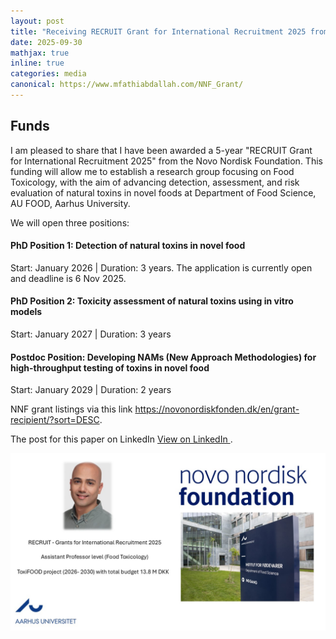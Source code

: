 ```yaml
---
layout: post
title: "Receiving RECRUIT Grant for International Recruitment 2025 from Novo Nordisk Foundation"
date: 2025-09-30
mathjax: true
inline: true
categories: media
canonical: https://www.mfathiabdallah.com/NNF_Grant/
---
```


<!-- Add canonical tag -->
<link rel="canonical" href="https://www.mfathiabdallah.com/NNF_Grant/">

<!-- Metadata -->
<meta name="Career" content="Receiving RECRUIT Grant for International Recruitment 2025 from Novo Nordisk Foundation">

<!-- Structured Data -->
<script type="application/ld+json">
{
  "@context": "http://schema.org",
  "@type": "Article",
  "headline": "Receiving RECRUIT Grant for International Recruitment 2025 from Novo Nordisk Foundation",
  "datePublished": "2025-09-30",
  "Lecture": "Receiving RECRUIT Grant for International Recruitment 2025 from Novo Nordisk Foundation",
  "mainEntityOfPage": {
    "@type": "WebPage",
    "@id": "https://www.mfathiabdallah.com/NNF_Grant/"
  }
}
</script>

<!-- Page Content -->
## Funds

<!-- Your content goes here -->
I am pleased to share that I have been awarded a 5-year "RECRUIT Grant for International Recruitment 2025" from the Novo Nordisk Foundation.
This funding will allow me to establish a research group focusing on Food Toxicology, with the aim of advancing detection, assessment, and risk evaluation of natural toxins in novel foods at Department of Food Science, AU FOOD, Aarhus University. 

We will open three positions:

#### PhD Position 1: Detection of natural toxins in novel food
 Start: January 2026 | Duration: 3 years. 
The application is currently open and deadline is 6 Nov 2025. 

#### PhD Position 2: Toxicity assessment of natural toxins using in vitro models
 Start: January 2027 | Duration: 3 years

#### Postdoc Position: Developing NAMs (New Approach Methodologies) for high-throughput testing of toxins in novel food
 Start: January 2029 | Duration: 2 years

NNF grant listings via this link  <a href="https://novonordiskfonden.dk/en/grant-recipient/?sort=DESC" target="_blank" rel="noopener">https://novonordiskfonden.dk/en/grant-recipient/?sort=DESC</a>.

The post for this paper on LinkedIn  <a href="https://www.linkedin.com/feed/update/urn:li:activity:7379184527962959872/" target="_blank" rel="noopener"> View on LinkedIn </a>.

<div id="myModal" class="modal">
  <span class="close" onclick="closeModal()">&times;</span>
  <img class="modal-content" id="img01">
</div>

<div class="image-container">
  <img class="Funds" src="/images/NNF_grant.jpg" alt="Funds" onclick="openModal(this.src)">
</div>

<!-- JavaScript for modal functionality -->
<script>
// Open the modal
function openModal(imgSrc) {
  var modal = document.getElementById("myModal");
  var modalImg = document.getElementById("img021");
  modal.style.display = "block";
  modalImg.src = imgSrc;
}

// Close the modal
function closeModal() {
  var modal = document.getElementById("myModal");
  modal.style.display = "none";
}
</script>

<style>
/* Style the modal */
.modal {
  display: none; /* Hidden by default */
  position: fixed; /* Stay in place */
  z-index: 1; /* Sit on top */
  padding-top: 50px; /* Location of the box */
  left: 0;
  top: 0;
  width: 100%; /* Full width */
  height: 100%; /* Full height */
  overflow: auto; /* Enable scroll if needed */
  background-color: rgba(0,0,0,0.9); /* Black w/ opacity */
}

/* Modal Content (image) */
.modal-content {
  margin: auto;
  display: block;
  width: 80%;
  max-width: 700px;
}

/* Close Button */
.close {
  position: absolute;
  top: 15px;
  right: 35px;
  color: #fff;
  font-size: 40px;
  font-weight: bold;
  transition: 0.3s;
  cursor: pointer;
}

.close:hover,
.close:focus {
  color: #bbb;
  text-decoration: none;
}
</style>
